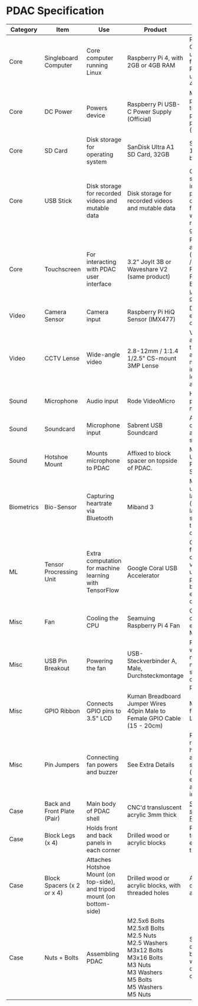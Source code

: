 # PDAC Specification

<table>
<thead>
<tr>
<th>Category</th>
<th>Item</th>
<th>Use</th>
<th>Product</th>
<th>Details</th>
<th>Links</th>
</tr>
</thead>
<tbody>
<tr>
<td>Core</td>
<td>Singleboard Computer</td>
<td>Core computer running Linux</td>
<td>Raspberry Pi 4, with 2GB or 4GB RAM</td>
<td>Raspberry Pi OS with kernel update to 5.6 - for stage PDACs we upgrade to 4GB RAM</td>
<td><a href="https://www.reichelt.de/raspberry-pi-4-b-4x-1-5-ghz-4-gb-ram-wlan-bt-rasp-pi-4-b-4gb-p259920.html?search=pi+4" target="_blank">Reichelt</a> / <a href="https://www.berrybase.de/raspberry-pi-co/raspberry-pi/boards/raspberry-pi-4-computer-modell-b-4gb-ram" target="_blank">BerryBase (4GB)</a></td>
</tr>
<tr>
<td>Core</td>
<td>DC Power</td>
<td>Powers device</td>
<td>Raspberry Pi USB-C Power Supply (Official)</td>
<td>Must be official power supply to handle powering extra peripherals (5.1V 3A)</td>
<td><a href="https://www.berrybase.de/raspberry-pi-co/raspberry-pi/stromversorgung/netzteile-fuer-die-steckdose/offizielles-raspberry-pi-usb-c-netzteil-5-1v/3-0a-eu-schwarz" target="_blank">BerryBase</a></td>
</tr>
<tr>
<td>Core</td>
<td>SD Card</td>
<td>Disk storage for operating system</td>
<td>SanDisk Ultra A1 SD Card, 32GB</td>
<td>Standard Class 10 SD card for booting OS</td>
<td><a href="https://www.berrybase.de/raspberry-pi-co/raspberry-pi/speicherkarten/sandisk-extreme-micro-sdhc-a1-uhs-i-u3-speicherkarte-43-adapter-32gb" target="_blank">BerryBase</a></td>
</tr>
<tr>
<td>Core</td>
<td>USB Stick</td>
<td>Disk storage for recorded videos and mutable data</td>
<td>Disk storage for recorded videos and mutable data</td>
<td>Class 10 USB stick plugged into USB 3.0 port. All configuration files and written / live-recorded data goes here.</td>
<td><a href="https://www.berrybase.de/raspberry-pi-co/raspberry-pi/usb-geraete/sandisk-cruzer-ultra-fit-usb-3.1-stick-64gb" target="_blank">BerryBase</a></td>
</tr>
<tr>
<td>Core</td>
<td>Touchscreen</td>
<td>For interacting with PDAC user interface</td>
<td>3.2" JoyIt 3B or Waveshare V2 (same product)</td>
<td>Runs via SPI and GPIO (leaving CVBS / HDMI free). For Raspberry Pi 4 and Buster, <a href="https://github.com/autr/LCD-show" target="_blank">see updated drivers</a></td>
<td><a href="https://www.conrad.de/de/p/joy-it-rb-tft3-2-v2-touchscreen-modul-8-1-cm-3-2-zoll-320-x-240-pixel-passend-fuer-raspberry-pi-mit-hintergrundbeleuch-1380381.html" target="_blank">Conrad</a> / <a href="https://www.reichelt.de/raspberry-pi-shield-display-lcd-touch-3-2-320x240-pixel-xp-rasp-pi-3-2td-p192140.html" target="_blank">Reichelt</a></td>
</tr>
<tr>
<td>Video</td>
<td>Camera Sensor</td>
<td>Camera input</td>
<td>Raspberry Pi HiQ Sensor (IMX477)</td>
<td>Driver must be enabled in config.txt</td>
<td><a href="https://www.berrybase.de/raspberry-pi-co/raspberry-pi/kameras/raspberry-pi-high-quality-kamera" target="_blank">BerryBase</a></td>
</tr>
<tr>
<td>Video</td>
<td>CCTV Lense</td>
<td>Wide-angle video</td>
<td>2.8-12mm / 1:1.4 1/2.5" CS-mount 3MP Lense</td>
<td>Variable wide-angle lense for tight viewing angles (ie. 1-3 metres indoors), with low-light aperture</td>
<td><a href="https://www.qualicam.de/" target="_blank">Qualicam</a> / <a href="mailto:qcone@ueberwachung.tv" target="_blank">Email</a></td>
</tr>
<tr>
<td>Sound</td>
<td>Microphone</td>
<td>Audio input</td>
<td>Rode VideoMicro</td>
<td>High quality passive microphone</td>
<td><a href="http://www.rode.com/microphones/videomicro" target="_blank">Rode</a></td>
</tr>
<tr>
<td>Sound</td>
<td>Soundcard</td>
<td>Microphone input</td>
<td>Sabrent USB Soundcard</td>
<td>Any USB port - optionally set as default sound I/O</td>
<td><a href="https://www.sabrent.com/product/AU-MMSA/usb-external-stereo-3d-sound-adapter-black/#description" target="_blank">Sabrent</a> / <a href="https://www.amazon.de/Sabrent-Soundkarte-External-erforderlich-AU-MMSA/dp/B00IRVQ0F8" target="_blank">Amazon</a></td>
</tr>
<tr>
<td>Sound</td>
<td>Hotshoe Mount</td>
<td>Mounts microphone to PDAC</td>
<td>Affixed to block spacer on topside of PDAC.</td>
<td>Movo HM-S5 Universal Female Hot Shoe (5 pack)</td>
<td><a href="https://www.movophoto.com/products/movo-5-pack-hm-s5-universal-female-hot-shoe-to-male-1-4-tripod-mount-adapt" target="_blank">Movo</a> / <a href="https://www.amazon.de/Movo-HM-S5-Universal-Befestigen-Mikrofonen/dp/B01LDVLBP2/ref=sr_1_1?dchild=1&keywords=Movo+HM-S5+Universal+Female+Hot+Shoe&qid=1596985245&s=diy&sr=1-1" target="_blank">Amazon</a>
</tr>
<tr>
<td>Biometrics</td>
<td>Bio-Sensor</td>
<td>Capturing heartrate via Bluetooth</td>
<td>Miband 3</td>
<td>Must be updated to latest firmware (circa: mid-to-late 2020) via smartphone, then disconnected</td>
<td><a href="https://www.mi.com/in/mi-band-3/" target="_blank">MiBand</a></td>
</tr>
<tr>
<td>ML</td>
<td>Tensor Procressing Unit</td>
<td>Extra computation for machine learning with TensorFlow</td>
<td>Google Coral USB Accelerator</td>
<td>Optional extra for upping FPS on computer vision tasks - using USB 3.0 port, and bundled USB extension cable.</td>
<td><a href="https://coral.ai/products/accelerator" target="_blank">Coral</a> / <a href="https://www.mouser.de/ProductDetail/Coral/G950-06809-01?qs=u16ybLDytRbcxxqFKdbhgQ==&amp;vip=1" target="_blank">Mouser</a></td>
</tr>
<tr>
<td>Misc</td>
<td>Fan</td>
<td>Cooling the CPU</td>
<td>Seamuing Raspberry Pi 4 Fan</td>
<td>General cooling, especially for ML / CV tasks.</td>
<td><a href="https://www.amazon.de/-/en/gp/product/B0836CDZXG/ref=ppx_yo_dt_b_asin_title_o08_s00?ie=UTF8&amp;psc=1" target="_blank">Amazon</a></td>
</tr>
<tr>
<td>Misc</td>
<td>USB Pin Breakout</td>
<td>Powering the fan</td>
<td>USB-Steckverbinder A, Male, Durchsteckmontage</td>
<td>Powers the fan without needing to modify or re-solder ribbon cable (5V USB power).</td>
<td><a href="https://de.rs-online.com/web/p/usb-steckverbinder/1792865?cm_mmc=DE-PLA-DS3A-_-google-_-CSS_DE_DE_Steckverbinder_Whoop-_-(DE:Whoop!)+USB+Steckverbinder-_-1792865&amp;matchtype=&amp;pla-333251409342&amp;gclsrc=ds&amp;gclsrc=ds" target="_blank">RS-Online</a></td>
</tr>
<tr>
<td>Misc</td>
<td>GPIO Ribbon</td>
<td>Connects GPIO pins to 3.5" LCD</td>
<td>Kuman Breadboard Jumper Wires 40pin Male to Female GPIO Cable (15 - 20cm)</td>
<td>Must be F-2-F for unusual LCD connector</td>
<td><a href="https://uk.pi-supply.com/products/40-pin-gpio-male-to-female-ribbon-cable-150mm?lang=de" target="_blank">PiSupply</a> / <a href="https://www.amazon.de/-/en/gp/product/B01L6THEE8/ref=ppx_yo_dt_b_asin_title_o05_s00?ie=UTF8&amp;psc=1" target="_blank">Amazon</a></td>
</tr>
<tr>
<td>Misc</td>
<td>Pin Jumpers</td>
<td>Connecting fan powers and buzzer</td>
<td>See Extra Details</td>
<td>Recommended: rounded housing type, and not fragile square housing (which are easily broken, and rusty inside)</td>
<td>Any</td>
</tr>
<tr>
<td>Case</td>
<td>Back and Front Plate (Pair)</td>
<td>Main body of PDAC shell</td>
<td>CNC'd transluscent acrylic 3mm thick</td>
<td><a href="https://github.com/RegieKI/pdac-specification" target="_blank">See specification PDF</a></td>
<td>N/A</td>
</tr>
<tr>
<td>Case</td>
<td>Block Legs (x 4)</td>
<td>Holds front and back panels in each corner</td>
<td>Drilled wood or acrylic blocks</td>
<td>Recomended to do with easier material than acrylic</td>
<td>N/A</td>
</tr>
<tr>
<td>Case</td>
<td>Block Spacers (x 2 or x 4)</td>
<td>Attaches Hotshoe Mount (on top-side), and tripod mount (on bottom-side)</td>
<td>Drilled wood or acrylic blocks, with threaded holes</td>
<td>Affixed centrally on top and bottom</td>
<td>N/A</td>
</tr>
<tr>
<td>Case</td>
<td>Nuts + Bolts</td>
<td>Assembling PDAC</td>
<td>M2.5x6 Bolts<br />M2.5x8 Bolts<br />M2.5 Nuts<br />M2.5 Washers<br />M3x12 Bolts<br />M3x16 Bolts<br />M3 Nuts<br />M3 Washers<br />M5 Bolts<br />M5 Washers<br />M5 Nuts</td>
<td>Selection of different nuts, bolts and washers for different components.</td>
<td>Any</td>
</tr>
</tbody>
</table>